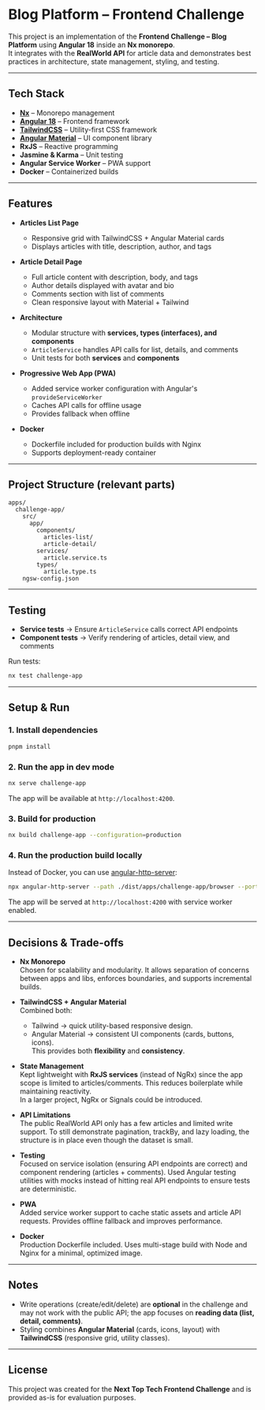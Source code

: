 # Blog Platform – Frontend Challenge

This project is an implementation of the **Frontend Challenge – Blog Platform** using **Angular 18** inside an **Nx monorepo**.  
It integrates with the **RealWorld API** for article data and demonstrates best practices in architecture, state management, styling, and testing.

---

## Tech Stack

- **[Nx](https://nx.dev/)** – Monorepo management  
- **[Angular 18](https://angular.dev/)** – Frontend framework  
- **[TailwindCSS](https://tailwindcss.com/)** – Utility-first CSS framework  
- **[Angular Material](https://material.angular.io/)** – UI component library  
- **RxJS** – Reactive programming  
- **Jasmine & Karma** – Unit testing  
- **Angular Service Worker** – PWA support  
- **Docker** – Containerized builds  

---

## Features

- **Articles List Page**
  - Responsive grid with TailwindCSS + Angular Material cards  
  - Displays articles with title, description, author, and tags  

- **Article Detail Page**
  - Full article content with description, body, and tags  
  - Author details displayed with avatar and bio  
  - Comments section with list of comments  
  - Clean responsive layout with Material + Tailwind  

- **Architecture**
  - Modular structure with **services, types (interfaces), and components**  
  - `ArticleService` handles API calls for list, details, and comments  
  - Unit tests for both **services** and **components**  

- **Progressive Web App (PWA)**
  - Added service worker configuration with Angular's `provideServiceWorker`  
  - Caches API calls for offline usage  
  - Provides fallback when offline  

- **Docker**
  - Dockerfile included for production builds with Nginx  
  - Supports deployment-ready container  

---

## Project Structure (relevant parts)

```
apps/
  challenge-app/
    src/
      app/
        components/
          articles-list/
          article-detail/
        services/
          article.service.ts
        types/
          article.type.ts
    ngsw-config.json
```

---

## Testing

- **Service tests** → Ensure `ArticleService` calls correct API endpoints  
- **Component tests** → Verify rendering of articles, detail view, and comments  

Run tests:

```bash
nx test challenge-app
```

---

## Setup & Run

### 1. Install dependencies
```bash
pnpm install
```

### 2. Run the app in dev mode
```bash
nx serve challenge-app
```

The app will be available at `http://localhost:4200`.

### 3. Build for production
```bash
nx build challenge-app --configuration=production
```

### 4. Run the production build locally
Instead of Docker, you can use [angular-http-server](https://www.npmjs.com/package/angular-http-server):

```bash
npx angular-http-server --path ./dist/apps/challenge-app/browser --port 4200
```

The app will be served at `http://localhost:4200` with service worker enabled.

---

## Decisions & Trade-offs

- **Nx Monorepo**  
  Chosen for scalability and modularity. It allows separation of concerns between apps and libs, enforces boundaries, and supports incremental builds.

- **TailwindCSS + Angular Material**  
  Combined both:  
  - Tailwind → quick utility-based responsive design.  
  - Angular Material → consistent UI components (cards, buttons, icons).  
  This provides both **flexibility** and **consistency**.

- **State Management**  
  Kept lightweight with **RxJS services** (instead of NgRx) since the app scope is limited to articles/comments. This reduces boilerplate while maintaining reactivity.  
  In a larger project, NgRx or Signals could be introduced.

- **API Limitations**  
  The public RealWorld API only has a few articles and limited write support. To still demonstrate pagination, trackBy, and lazy loading, the structure is in place even though the dataset is small.

- **Testing**  
  Focused on service isolation (ensuring API endpoints are correct) and component rendering (articles + comments). Used Angular testing utilities with mocks instead of hitting real API endpoints to ensure tests are deterministic.

- **PWA**  
  Added service worker support to cache static assets and article API requests. Provides offline fallback and improves performance.  

- **Docker**  
  Production Dockerfile included. Uses multi-stage build with Node and Nginx for a minimal, optimized image.  

---

## Notes

- Write operations (create/edit/delete) are **optional** in the challenge and may not work with the public API; the app focuses on **reading data (list, detail, comments)**.  
- Styling combines **Angular Material** (cards, icons, layout) with **TailwindCSS** (responsive grid, utility classes).  

---

## License

This project was created for the **Next Top Tech Frontend Challenge** and is provided as-is for evaluation purposes.
